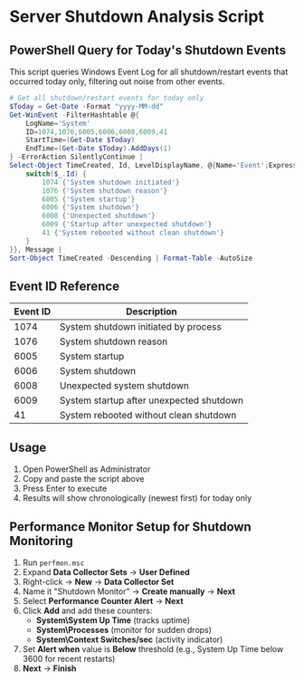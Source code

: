 # Server Shutdown Analysis Script

## PowerShell Query for Today's Shutdown Events

This script queries Windows Event Log for all shutdown/restart events that occurred today only, filtering out noise from other events.

```powershell
# Get all shutdown/restart events for today only
$Today = Get-Date -Format "yyyy-MM-dd"
Get-WinEvent -FilterHashtable @{
    LogName='System'
    ID=1074,1076,6005,6006,6008,6009,41
    StartTime=(Get-Date $Today)
    EndTime=(Get-Date $Today).AddDays(1)
} -ErrorAction SilentlyContinue | 
Select-Object TimeCreated, Id, LevelDisplayName, @{Name='Event';Expression={
    switch($_.Id) {
        1074 {'System shutdown initiated'}
        1076 {'System shutdown reason'}
        6005 {'System startup'}
        6006 {'System shutdown'}
        6008 {'Unexpected shutdown'}
        6009 {'Startup after unexpected shutdown'}
        41 {'System rebooted without clean shutdown'}
    }
}}, Message | 
Sort-Object TimeCreated -Descending | Format-Table -AutoSize
```

## Event ID Reference

| Event ID | Description |
|----------|-------------|
| 1074 | System shutdown initiated by process |
| 1076 | System shutdown reason |
| 6005 | System startup |
| 6006 | System shutdown |
| 6008 | Unexpected system shutdown |
| 6009 | System startup after unexpected shutdown |
| 41 | System rebooted without clean shutdown |

## Usage

1. Open PowerShell as Administrator
2. Copy and paste the script above
3. Press Enter to execute
4. Results will show chronologically (newest first) for today only

## Performance Monitor Setup for Shutdown Monitoring

1. Run `perfmon.msc`
2. Expand **Data Collector Sets** → **User Defined**
3. Right-click → **New** → **Data Collector Set**
4. Name it "Shutdown Monitor" → **Create manually** → **Next**
5. Select **Performance Counter Alert** → **Next**
6. Click **Add** and add these counters:
   - **System\System Up Time** (tracks uptime)
   - **System\Processes** (monitor for sudden drops)
   - **System\Context Switches/sec** (activity indicator)
7. Set **Alert when** value is **Below** threshold (e.g., System Up Time below 3600 for recent restarts)
8. **Next** → **Finish**